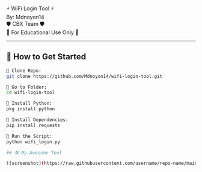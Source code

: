 
⚡️ WiFi Login Tool ⚡️  
      By: Mdnoyon14  
     🛡️ CBX Team 🛡️  
   🛑 For Educational Use Only 🛑

---

## 🚀 How to Get Started

```bash
🔹 Clone Repo:  
git clone https://github.com/Mdnoyon14/wifi-login-tool.git

🔹 Go to Folder:  
cd wifi-login-tool

🔹 Install Python:  
pkg install python

🔹 Install Dependencies:  
pip install requests

🔹 Run the Script:  
python wifi_login.py

## 🛠️ My Awesome Tool

![screenshot](https://raw.githubusercontent.com/username/repo-name/main/Screenshot_20250608_140058.jpg)
